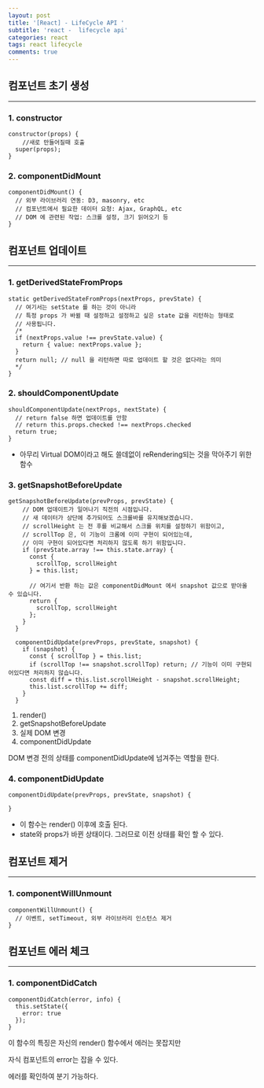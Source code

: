 ```yaml
---
layout: post
title: '[React] - LifeCycle API '
subtitle: 'react -  lifecycle api'
categories: react
tags: react lifecycle
comments: true
---
```


## 컴포넌트 초기 생성

---

### 1. constructor

```tsx
constructor(props) {
	//새로 만들어질때 호출
  super(props);
}
```

### 2. componentDidMount

```tsx
componentDidMount() {
  // 외부 라이브러리 연동: D3, masonry, etc
  // 컴포넌트에서 필요한 데이터 요청: Ajax, GraphQL, etc
  // DOM 에 관련된 작업: 스크롤 설정, 크기 읽어오기 등
}
```

## 컴포넌트 업데이트

---

### 1. getDerivedStateFromProps

```tsx
static getDerivedStateFromProps(nextProps, prevState) {
  // 여기서는 setState 를 하는 것이 아니라
  // 특정 props 가 바뀔 때 설정하고 설정하고 싶은 state 값을 리턴하는 형태로
  // 사용됩니다.
  /*
  if (nextProps.value !== prevState.value) {
    return { value: nextProps.value };
  }
  return null; // null 을 리턴하면 따로 업데이트 할 것은 없다라는 의미
  */
}
```

### 2. shouldComponentUpdate

```tsx
shouldComponentUpdate(nextProps, nextState) {
  // return false 하면 업데이트를 안함
  // return this.props.checked !== nextProps.checked
  return true;
}
```

- 아무리 Virtual DOM이라고 해도 쓸데없이 reRendering되는 것을 막아주기 위한 함수

### 3. getSnapshotBeforeUpdate

```tsx
getSnapshotBeforeUpdate(prevProps, prevState) {
    // DOM 업데이트가 일어나기 직전의 시점입니다.
    // 새 데이터가 상단에 추가되어도 스크롤바를 유지해보겠습니다.
    // scrollHeight 는 전 후를 비교해서 스크롤 위치를 설정하기 위함이고,
    // scrollTop 은, 이 기능이 크롬에 이미 구현이 되어있는데,
    // 이미 구현이 되어있다면 처리하지 않도록 하기 위함입니다.
    if (prevState.array !== this.state.array) {
      const {
        scrollTop, scrollHeight
      } = this.list;

      // 여기서 반환 하는 값은 componentDidMount 에서 snapshot 값으로 받아올 수 있습니다.
      return {
        scrollTop, scrollHeight
      };
    }
  }

  componentDidUpdate(prevProps, prevState, snapshot) {
    if (snapshot) {
      const { scrollTop } = this.list;
      if (scrollTop !== snapshot.scrollTop) return; // 기능이 이미 구현되어있다면 처리하지 않습니다.
      const diff = this.list.scrollHeight - snapshot.scrollHeight;
      this.list.scrollTop += diff;
    }
  }
```

1. render()
2. getSnapshotBeforeUpdate
3. 실제 DOM 변경
4. componentDidUpdate

DOM 변경 전의 상태를 componentDidUpdate에 넘겨주는 역할을 한다.

### 4. componentDidUpdate

```tsx
componentDidUpdate(prevProps, prevState, snapshot) {

}
```

- 이 함수는 render() 이후에 호출 된다.
- state와 props가 바뀐 상태이다. 그러므로 이전 상태를 확인 할 수 있다.

## 컴포넌트 제거

---

### 1. componentWillUnmount

```tsx
componentWillUnmount() {
  // 이벤트, setTimeout, 외부 라이브러리 인스턴스 제거
}
```

## 컴포넌트 에러 체크

---

### 1. componentDidCatch

```tsx
componentDidCatch(error, info) {
  this.setState({
    error: true
  });
}
```

이 함수의 특징은 자신의 render() 함수에서 에러는 못잡지만

자식 컴포넌트의 error는 잡을 수 있다.

에러를 확인하여 분기 가능하다.
